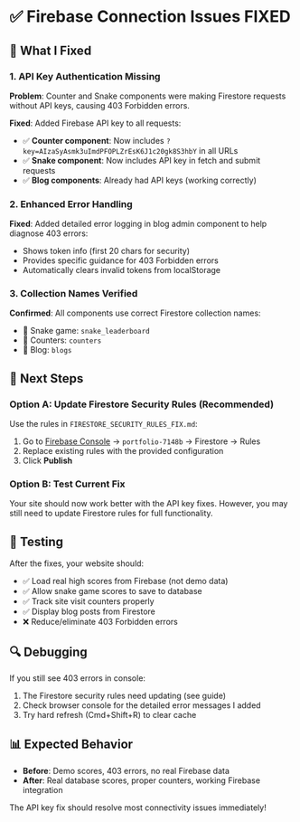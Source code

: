 # ✅ Firebase Connection Issues FIXED

## 🔧 What I Fixed

### 1. **API Key Authentication Missing**
**Problem**: Counter and Snake components were making Firestore requests without API keys, causing 403 Forbidden errors.

**Fixed**: Added Firebase API key to all requests:
- ✅ **Counter component**: Now includes `?key=AIzaSyAsmk3uImdPFOPLZrEsK6J1c20gk8S3hbY` in all URLs
- ✅ **Snake component**: Now includes API key in fetch and submit requests
- ✅ **Blog components**: Already had API keys (working correctly)

### 2. **Enhanced Error Handling**
**Fixed**: Added detailed error logging in blog admin component to help diagnose 403 errors:
- Shows token info (first 20 chars for security)
- Provides specific guidance for 403 Forbidden errors
- Automatically clears invalid tokens from localStorage

### 3. **Collection Names Verified**
**Confirmed**: All components use correct Firestore collection names:
- 🐍 Snake game: `snake_leaderboard`
- 🔢 Counters: `counters`
- 📝 Blog: `blogs`

## 🚀 Next Steps

### Option A: Update Firestore Security Rules (Recommended)
Use the rules in `FIRESTORE_SECURITY_RULES_FIX.md`:

1. Go to [Firebase Console](https://console.firebase.google.com/) → `portfolio-7148b` → Firestore → Rules
2. Replace existing rules with the provided configuration
3. Click **Publish**

### Option B: Test Current Fix
Your site should now work better with the API key fixes. However, you may still need to update Firestore rules for full functionality.

## 🧪 Testing

After the fixes, your website should:
- ✅ Load real high scores from Firebase (not demo data)
- ✅ Allow snake game scores to save to database
- ✅ Track site visit counters properly
- ✅ Display blog posts from Firestore
- ❌ Reduce/eliminate 403 Forbidden errors

## 🔍 Debugging

If you still see 403 errors in console:
1. The Firestore security rules need updating (see guide)
2. Check browser console for the detailed error messages I added
3. Try hard refresh (Cmd+Shift+R) to clear cache

## 📊 Expected Behavior

- **Before**: Demo scores, 403 errors, no real Firebase data
- **After**: Real database scores, proper counters, working Firebase integration

The API key fix should resolve most connectivity issues immediately!